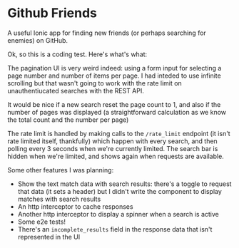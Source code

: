 # Github Friends
A useful Ionic app for finding new friends (or perhaps searching for enemies) on GitHub.

Ok, so this is a coding test. Here's what's what:

The pagination UI is very weird indeed: using a form input for selecting a page number and number of items per page. I had inteded to use infinite scrolling but that wasn't going to work with the rate limit on unauthentiucated searches with the REST API.

It would be nice if a new search reset the page count to 1, and also if the number of pages was displayed (a straightforward calculation as we know the total count and the number per page)

The rate limit is handled by making calls to the `/rate_limit` endpoint (it isn't rate limited itself, thankfully) which happen with every search, and then polling every 3 seconds when we're currently limited. The search bar is hidden when we're limited, and shows again when requests are available.

Some other features I was planning:

 - Show the text match data with search results: there's a toggle to request that data (it sets a header) but I didn't write the component to display matches with search results
 - An http interceptor to cache responses
 - Another http interceptor to display a spinner when a search is active
 - Some e2e tests!
 - There's an `incomplete_results` field in the response data that isn't represented in the UI
